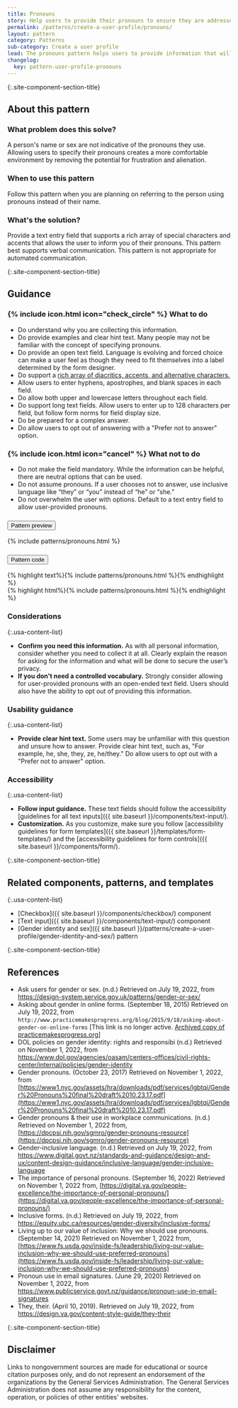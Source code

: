 ```yaml
---
title: Pronouns
story: Help users to provide their pronouns to ensure they are addressed in the manner they prefer
permalink: /patterns/create-a-user-profile/pronouns/
layout: pattern
category: Patterns
sub-category: Create a user profile
lead: The pronouns pattern helps users to provide information that will allow them to feel confident they will be addressed with the pronouns they use.
changelog:
  key: pattern-user-profile-pronouns
---
```


{:.site-component-section-title}
## About this pattern

### What problem does this solve?

A person's name or sex are not indicative of the pronouns they use. Allowing users to specify their pronouns creates a more comfortable environment by removing the potential for frustration and alienation.

### When to use this pattern

Follow this pattern when you are planning on referring to the person using pronouns instead of their name.

### What's the solution?

Provide a text entry field that supports a rich array of special characters and accents that allows the user to inform you of their pronouns. This pattern best supports verbal communication. This pattern is not appropriate for automated communication.

{:.site-component-section-title}
## Guidance

<div class="grid-row grid-gap-3">
  <div class="tablet:grid-col">
    <div class="do-dont">
      <div class="do-dont__do">
        <h3 class="do-dont__heading">
          {% include icon.html icon="check_circle" %}
          What to do
        </h3>
        <div class="do-dont__content">
          <ul>
            <li>Do understand why you are collecting this information.</li>
            <li>Do provide examples and clear hint text. Many people may not be familiar with the concept of specifying pronouns.</li>
            <li>Do provide an open text field. Language is evolving and forced choice can make a user feel as though they need to fit themselves into a label determined by the form designer.</li>
            <li>Do support a <a href="https://web.library.yale.edu/cataloging/music/diacrit">rich array of diacritics, accents, and alternative characters.</a></li>
            <li>Allow users to enter hyphens, apostrophes, and blank spaces in each field.</li>
            <li>Do allow both upper and lowercase letters throughout each field.</li>
            <li>Do support long text fields. Allow users to enter up to 128 characters per field, but follow form norms for field display size.</li>
            <li>Do be prepared for a complex answer.</li>
            <li>Do allow users to opt out of answering with a "Prefer not to answer" option.</li>
          </ul>
        </div>
      </div>
    </div>
  </div>
  <div class="tablet:grid-col">
    <div class="do-dont">
      <div class="do-dont__dont">
        <h3 class="do-dont__heading">
          {% include icon.html icon="cancel" %}
          What not to do
        </h3>
        <div class="do-dont__content">
          <ul>
            <li>Do not make the field mandatory. While the information can be helpful, there are neutral options that can be used.</li>
            <li>Do not assume pronouns. If a user chooses not to answer, use inclusive language like “they” or “you” instead of “he” or “she.”</li>
            <li>Do not overwhelm the user with options. Default to a text entry field to allow user-provided pronouns.</li>
          </ul>
        </div>
      </div>
    </div>
  </div>
</div>

<div class="usa-accordion usa-accordion--bordered site-accordion-code site-component-preview margin-top-2">
  <h3 id="pattern-preview" class="usa-accordion__heading site-accordion-heading">
    <button type="button" class="usa-accordion__button" aria-controls="accordion-preview" aria-expanded="true">
      Pattern preview
    </button>
  </h3>
  <div id="accordion-preview" class="usa-accordion__content">
    {% include patterns/pronouns.html %}
  </div>
</div>
<div class="usa-accordion usa-accordion--bordered site-accordion-code site-component-preview">
  <h3 id="pattern-code" class="usa-accordion__heading site-accordion-heading">
    <button type="button" class="usa-accordion__button" aria-controls="accordion-code" aria-expanded="false">
      Pattern code
    </button>
  </h3>
  <div id="accordion-code" class="usa-accordion__content highlight-code copy-code">
    <div class="usa-sr-only">
      {% highlight text%}{% include patterns/pronouns.html %}{% endhighlight %}
    </div>
    {% highlight html%}{% include patterns/pronouns.html %}{% endhighlight %}
  </div>
</div>

### Considerations

{:.usa-content-list}
- **Confirm you need this information.** As with all personal information, consider whether you need to collect it at all. Clearly explain the reason for asking for the information and what will be done to secure the user’s privacy.
- **If you don't need a controlled vocabulary.** Strongly consider allowing for user-provided pronouns with an open-ended text field. Users should also have the ability to opt out of providing this information.

### Usability guidance

{:.usa-content-list}
- **Provide clear hint text.** Some users may be unfamiliar with this question and unsure how to answer. Provide clear hint text, such as, "For example, he, she, they, ze, he/they." Do allow users to opt out with a "Prefer not to answer" option.

### Accessibility

{:.usa-content-list}
- **Follow input guidance.** These text fields should follow the accessibility [guidelines for all text inputs]({{ site.baseurl }}/components/text-input/).
- **Customization.** As you customize, make sure you follow [accessibility guidelines for form templates]({{ site.baseurl }}/templates/form-templates/) and the [accessibility guidelines for form controls]({{ site.baseurl }}/components/form/).

{:.site-component-section-title}
## Related components, patterns, and templates

{:.usa-content-list}
- [Checkbox]({{ site.baseurl }}/components/checkbox/) component
- [Text input]({{ site.baseurl }}/components/text-input/) component
- [Gender identity and sex]({{ site.baseurl }}/patterns/create-a-user-profile/gender-identity-and-sex/) pattern

{:.site-component-section-title}
## References

- Ask users for gender or sex. (n.d.) Retrieved on July 19, 2022, from <https://design-system.service.gov.uk/patterns/gender-or-sex/>
- Asking about gender in online forms. (September 18, 2015) Retrieved on July 19, 2022, from `http://www.practicemakesprogress.org/blog/2015/9/18/asking-about-gender-on-online-forms` [This link is no longer active. [Archived copy of practicemakesprogress.org](https://web.archive.org/web/20220120033201/http://www.practicemakesprogress.org/blog/2015/9/18/asking-about-gender-on-online-forms)]
- DOL policies on gender identity: rights and responsibi (n.d.) Retrieved on November 1, 2022, from <https://www.dol.gov/agencies/oasam/centers-offices/civil-rights-center/internal/policies/gender-identity>
- Gender pronouns. (October 23, 2017) Retrieved on November 1, 2022, from
[https://www1.nyc.gov/assets/hra/downloads/pdf/services/lgbtqi/Gender%20Pronouns%20final%20draft%2010.23.17.pdf](https://www1.nyc.gov/assets/hra/downloads/pdf/services/lgbtqi/Gender%20Pronouns%20final%20draft%2010.23.17.pdf)
- Gender pronouns & their use in workplace communications. (n.d.) Retrieved on November 1, 2022 from, [https://dpcpsi.nih.gov/sgmro/gender-pronouns-resource](https://dpcpsi.nih.gov/sgmro/gender-pronouns-resource)
- Gender-inclusive language. (n.d.) Retrieved on July 19, 2022, from <https://www.digital.govt.nz/standards-and-guidance/design-and-ux/content-design-guidance/inclusive-language/gender-inclusive-language>
- The importance of personal pronouns. (September 16, 2022) Retrieved on November 1, 2022 from, [https://digital.va.gov/people-excellence/the-importance-of-personal-pronouns/](https://digital.va.gov/people-excellence/the-importance-of-personal-pronouns/)
- Inclusive forms. (n.d.) Retrieved on July 19, 2022, from <https://equity.ubc.ca/resources/gender-diversity/inclusive-forms/>
- Living up to our value of inclusion: Why we should use pronouns. (September 14, 2021) Retrieved on November 1, 2022 from, [https://www.fs.usda.gov/inside-fs/leadership/living-our-value-inclusion-why-we-should-use-preferred-pronouns](https://www.fs.usda.gov/inside-fs/leadership/living-our-value-inclusion-why-we-should-use-preferred-pronouns)
- Pronoun use in email signatures. (June 29, 2020) Retrieved on November 1, 2022, from <https://www.publicservice.govt.nz/guidance/pronoun-use-in-email-signatures>
- They, their. (April 10, 2019). Retrieved on July 19, 2022, from <https://design.va.gov/content-style-guide/they-their>

{:.site-component-section-title}
## Disclaimer

Links to nongovernment sources are made for educational or source citation purposes only, and do not represent an endorsement of the organizations by the General Services Administration. The General Services Administration does not assume any responsibility for the content, operation, or policies of other entities' websites.
